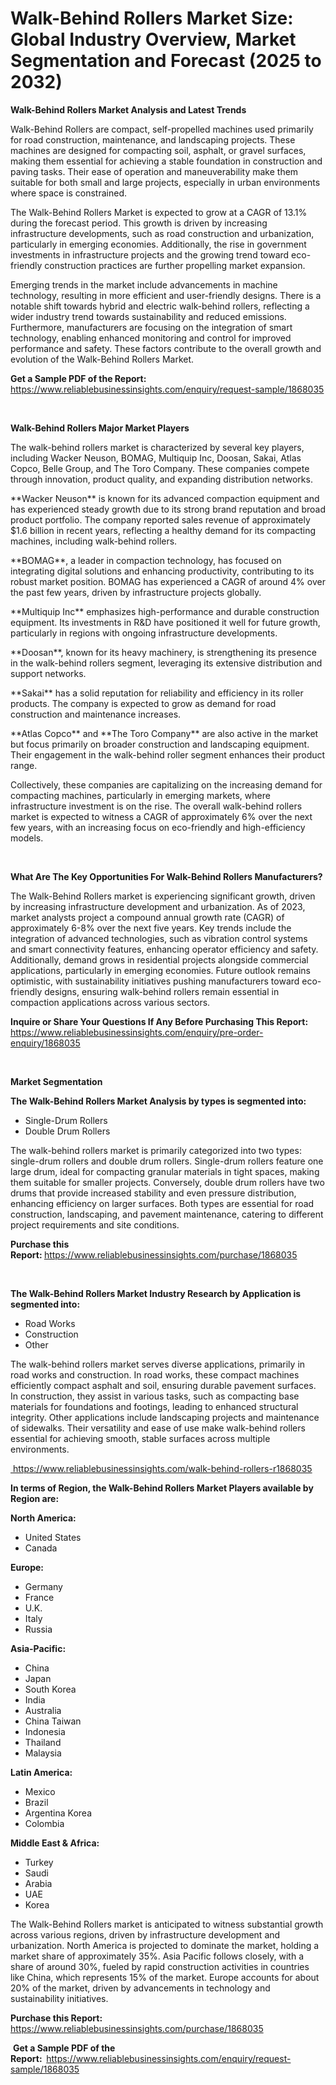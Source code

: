 <p><h1>Walk-Behind Rollers Market Size: Global Industry Overview, Market Segmentation and Forecast (2025 to 2032)</h1></p><p><strong>Walk-Behind Rollers Market Analysis and Latest Trends</strong></p>
<p><p>Walk-Behind Rollers are compact, self-propelled machines used primarily for road construction, maintenance, and landscaping projects. These machines are designed for compacting soil, asphalt, or gravel surfaces, making them essential for achieving a stable foundation in construction and paving tasks. Their ease of operation and maneuverability make them suitable for both small and large projects, especially in urban environments where space is constrained.</p><p>The Walk-Behind Rollers Market is expected to grow at a CAGR of 13.1% during the forecast period. This growth is driven by increasing infrastructure developments, such as road construction and urbanization, particularly in emerging economies. Additionally, the rise in government investments in infrastructure projects and the growing trend toward eco-friendly construction practices are further propelling market expansion. </p><p>Emerging trends in the market include advancements in machine technology, resulting in more efficient and user-friendly designs. There is a notable shift towards hybrid and electric walk-behind rollers, reflecting a wider industry trend towards sustainability and reduced emissions. Furthermore, manufacturers are focusing on the integration of smart technology, enabling enhanced monitoring and control for improved performance and safety. These factors contribute to the overall growth and evolution of the Walk-Behind Rollers Market.</p></p>
<p><strong>Get a Sample PDF of the Report:&nbsp;</strong> <a href="https://www.reliablebusinessinsights.com/enquiry/request-sample/1868035?utm_campaign=3045&utm_medium=2&utm_source=Github&utm_content=ia&utm_term=12042025&utm_id=walk-behind-rollers">https://www.reliablebusinessinsights.com/enquiry/request-sample/1868035</a></p>
<p>&nbsp;</p>
<p><strong>Walk-Behind Rollers Major Market Players</strong></p>
<p><p>The walk-behind rollers market is characterized by several key players, including Wacker Neuson, BOMAG, Multiquip Inc, Doosan, Sakai, Atlas Copco, Belle Group, and The Toro Company. These companies compete through innovation, product quality, and expanding distribution networks.</p><p>**Wacker Neuson** is known for its advanced compaction equipment and has experienced steady growth due to its strong brand reputation and broad product portfolio. The company reported sales revenue of approximately $1.6 billion in recent years, reflecting a healthy demand for its compacting machines, including walk-behind rollers.</p><p>**BOMAG**, a leader in compaction technology, has focused on integrating digital solutions and enhancing productivity, contributing to its robust market position. BOMAG has experienced a CAGR of around 4% over the past few years, driven by infrastructure projects globally.</p><p>**Multiquip Inc** emphasizes high-performance and durable construction equipment. Its investments in R&D have positioned it well for future growth, particularly in regions with ongoing infrastructure developments. </p><p>**Doosan**, known for its heavy machinery, is strengthening its presence in the walk-behind rollers segment, leveraging its extensive distribution and support networks.</p><p>**Sakai** has a solid reputation for reliability and efficiency in its roller products. The company is expected to grow as demand for road construction and maintenance increases.</p><p>**Atlas Copco** and **The Toro Company** are also active in the market but focus primarily on broader construction and landscaping equipment. Their engagement in the walk-behind roller segment enhances their product range.</p><p>Collectively, these companies are capitalizing on the increasing demand for compacting machines, particularly in emerging markets, where infrastructure investment is on the rise. The overall walk-behind rollers market is expected to witness a CAGR of approximately 6% over the next few years, with an increasing focus on eco-friendly and high-efficiency models.</p></p>
<p>&nbsp;</p>
<p><strong>What Are The Key Opportunities For Walk-Behind Rollers Manufacturers?</strong></p>
<p><p>The Walk-Behind Rollers market is experiencing significant growth, driven by increasing infrastructure development and urbanization. As of 2023, market analysts project a compound annual growth rate (CAGR) of approximately 6-8% over the next five years. Key trends include the integration of advanced technologies, such as vibration control systems and smart connectivity features, enhancing operator efficiency and safety. Additionally, demand grows in residential projects alongside commercial applications, particularly in emerging economies. Future outlook remains optimistic, with sustainability initiatives pushing manufacturers toward eco-friendly designs, ensuring walk-behind rollers remain essential in compaction applications across various sectors.</p></p>
<p><strong>Inquire or Share Your Questions If Any Before Purchasing This Report:</strong> <a href="https://www.reliablebusinessinsights.com/enquiry/pre-order-enquiry/1868035?utm_campaign=3045&utm_medium=2&utm_source=Github&utm_content=ia&utm_term=12042025&utm_id=walk-behind-rollers">https://www.reliablebusinessinsights.com/enquiry/pre-order-enquiry/1868035</a></p>
<p>&nbsp;</p>
<p><strong>Market Segmentation</strong></p>
<p><strong>The Walk-Behind Rollers Market Analysis by types is segmented into:</strong></p>
<p><ul><li>Single-Drum Rollers</li><li>Double Drum Rollers</li></ul></p>
<p><p>The walk-behind rollers market is primarily categorized into two types: single-drum rollers and double drum rollers. Single-drum rollers feature one large drum, ideal for compacting granular materials in tight spaces, making them suitable for smaller projects. Conversely, double drum rollers have two drums that provide increased stability and even pressure distribution, enhancing efficiency on larger surfaces. Both types are essential for road construction, landscaping, and pavement maintenance, catering to different project requirements and site conditions.</p></p>
<p><strong>Purchase this Report:&nbsp;</strong><a href="https://www.reliablebusinessinsights.com/purchase/1868035?utm_campaign=3045&utm_medium=2&utm_source=Github&utm_content=ia&utm_term=12042025&utm_id=walk-behind-rollers">https://www.reliablebusinessinsights.com/purchase/1868035</a></p>
<p>&nbsp;</p>
<p><strong>The Walk-Behind Rollers Market Industry Research by Application is segmented into:</strong></p>
<p><ul><li>Road Works</li><li>Construction</li><li>Other</li></ul></p>
<p><p>The walk-behind rollers market serves diverse applications, primarily in road works and construction. In road works, these compact machines efficiently compact asphalt and soil, ensuring durable pavement surfaces. In construction, they assist in various tasks, such as compacting base materials for foundations and footings, leading to enhanced structural integrity. Other applications include landscaping projects and maintenance of sidewalks. Their versatility and ease of use make walk-behind rollers essential for achieving smooth, stable surfaces across multiple environments.</p></p>
<p><a href="https://www.reliablebusinessinsights.com/walk-behind-rollers-r1868035?utm_campaign=3045&utm_medium=2&utm_source=Github&utm_content=ia&utm_term=12042025&utm_id=walk-behind-rollers">&nbsp;https://www.reliablebusinessinsights.com/walk-behind-rollers-r1868035</a></p>
<p><strong>In terms of Region, the Walk-Behind Rollers Market Players available by Region are:</strong></p>
<p>
    <p> <strong> North America: </strong>
        <ul>
            <li>United States</li>
            <li>Canada</li>
        </ul>
        </p> 
    <p> <strong> Europe: </strong>
        <ul>
            <li>Germany</li>
            <li>France</li>
            <li>U.K.</li>
            <li>Italy</li>
            <li>Russia</li>
        </ul>
        </p> 
    <p> <strong> Asia-Pacific: </strong>
        <ul>
            <li>China</li>
            <li>Japan</li>
            <li>South Korea</li>
            <li>India</li>
            <li>Australia</li>
            <li>China Taiwan</li>
            <li>Indonesia</li>
            <li>Thailand</li>
            <li>Malaysia</li>
        </ul>
        </p> 
    <p> <strong> Latin America: </strong>
        <ul>
            <li>Mexico</li>
            <li>Brazil</li>
            <li>Argentina Korea</li>
            <li>Colombia</li>
        </ul>
        </p> 
    <p> <strong> Middle East & Africa: </strong>
        <ul>
            <li>Turkey</li>
            <li>Saudi</li>
            <li>Arabia</li>
            <li>UAE</li>
            <li>Korea</li>
        </ul>
    </p>
    </p>
<p><p>The Walk-Behind Rollers market is anticipated to witness substantial growth across various regions, driven by infrastructure development and urbanization. North America is projected to dominate the market, holding a market share of approximately 35%. Asia Pacific follows closely, with a share of around 30%, fueled by rapid construction activities in countries like China, which represents 15% of the market. Europe accounts for about 20% of the market, driven by advancements in technology and sustainability initiatives.</p></p>
<p><strong>Purchase this Report: </strong><a href="https://www.reliablebusinessinsights.com/purchase/1868035?utm_campaign=3045&utm_medium=2&utm_source=Github&utm_content=ia&utm_term=12042025&utm_id=walk-behind-rollers">https://www.reliablebusinessinsights.com/purchase/1868035</a></p>
<p>&nbsp;<strong>Get a Sample PDF of the Report:&nbsp;&nbsp;</strong><a href="https://www.reliablebusinessinsights.com/enquiry/request-sample/1868035?utm_campaign=3045&utm_medium=2&utm_source=Github&utm_content=ia&utm_term=12042025&utm_id=walk-behind-rollers">https://www.reliablebusinessinsights.com/enquiry/request-sample/1868035</a></p>
<p><strong></strong></p>
<p><p></p><p></p><p></p></p>